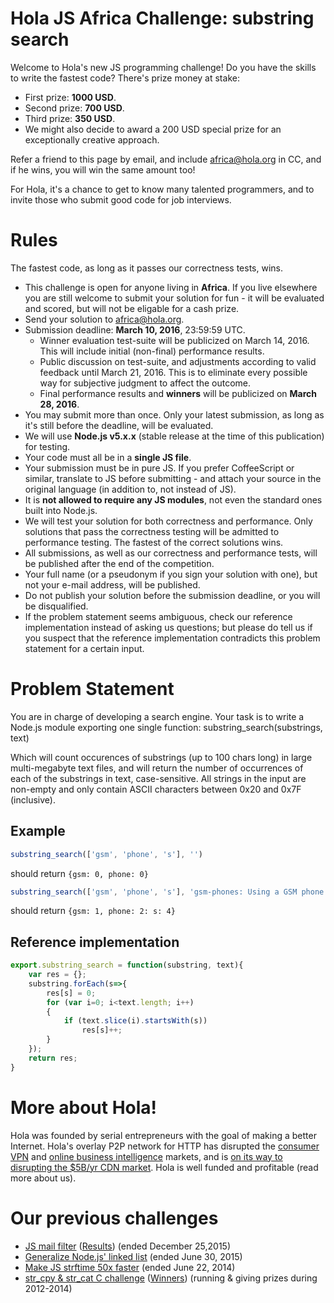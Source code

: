 # Hola JS Africa Challenge: substring search

Welcome to Hola's new JS programming challenge! Do you have the skills to write the fastest code? There's prize money at stake:

* First prize: **1000 USD**.
* Second prize: **700 USD**.
* Third prize: **350 USD**.
* We might also decide to award a 200 USD special prize for an exceptionally creative approach.

Refer a friend to this page by email, and include africa@hola.org in CC, and if he wins, you will win the same amount too!

For Hola, it's a chance to get to know many talented programmers, and to invite those who submit good code for job interviews.

# Rules

The fastest code, as long as it passes our correctness tests, wins.

* This challenge is open for anyone living in **Africa**.
  If you live elsewhere you are still
  welcome to submit your solution for fun - it will be evaluated and scored,
  but will not be eligable for a cash prize.
* Send your solution to africa@hola.org.
* Submission deadline: **March 10, 2016**, 23:59:59 UTC.
  * Winner evaluation test-suite will be publicized on March 14, 2016.
    This will include initial (non-final) performance results.
  * Public discussion on test-suite, and adjustments according to valid feedback until March 21, 2016.
    This is to eliminate every possible way for subjective judgment to affect the outcome.
  * Final performance results and **winners** will be publicized on **March 28, 2016**.
* You may submit more than once. Only your latest submission, as long as it's still before the deadline, will be evaluated.
* We will use **Node.js v5.x.x** (stable release at the time of this publication) for testing.
* Your code must all be in a **single JS file**.
* Your submission must be in pure JS. If you prefer CoffeeScript or similar, translate to JS before submitting -
  and attach your source in the original language (in addition to, not instead of JS).
* It is **not allowed to require any JS modules**, not even the standard ones built into Node.js.
* We will test your solution for both correctness and performance. Only solutions that pass the correctness
  testing will be admitted to performance testing. The fastest of the correct solutions wins.
* All submissions, as well as our correctness and performance tests, will be published after the end
  of the competition.
* Your full name (or a pseudonym if you sign your solution with one), but not your e-mail address,
  will be published.
* Do not publish your solution before the submission deadline, or you will be disqualified.
* If the problem statement seems ambiguous, check our reference implementation instead of asking
  us questions; but please do tell us if you suspect that the reference implementation
  contradicts this problem statement for a certain input.

# Problem Statement

You are in charge of developing a search engine. Your task is to write a Node.js module exporting one single function:
substring_search(substrings, text)

Which will count occurences of substrings (up to 100 chars long) in large multi-megabyte text files,
and will return the number of occurrences of each of the substrings in text, case-sensitive.
All strings in the input are non-empty and only contain ASCII characters between 0x20 and 0x7F (inclusive).

## Example
```javascript
substring_search(['gsm', 'phone', 's'], '')
```
should return `{gsm: 0, phone: 0}`

```javascript
substring_search(['gsm', 'phone', 's'], 'gsm-phones: Using a GSM phone in USA may be problematic')
```
should return `{gsm: 1, phone: 2: s: 4}`

## Reference implementation
```javascript
export.substring_search = function(substring, text){
    var res = {};
    substring.forEach(s=>{
        res[s] = 0;
        for (var i=0; i<text.length; i++)
        {
            if (text.slice(i).startsWith(s))
                res[s]++;
        }
    });
    return res;
}
```

# More about Hola!

Hola was founded by serial entrepreneurs with the goal of making a better Internet.
Hola's overlay P2P network for HTTP has disrupted the [consumer VPN](http://hola.org)
and [online business intelligence](http://luminati.io) markets,
and is [on its way to disrupting the $5B/yr CDN market](http://holacdn.com).
Hola is well funded and profitable (read more about us).

# Our previous challenges

* [JS mail filter](http://hola.org/challenge_mail_filter)
  ([Results](https://github.com/hola/challenge_mail_filter)) (ended December 25,2015)
* [Generalize Node.js' linked list](https://github.com/hola/challenge_linked_list) (ended June 30, 2015)
* [Make JS strftime 50x faster](https://github.com/hola/challenge_strftime) (ended June 22, 2014)
* [str_cpy & str_cat C challenge](http://hola.org/challenge_c) ([Winners](http://hola.org/winners)) (running & giving prizes during 2012-2014)

